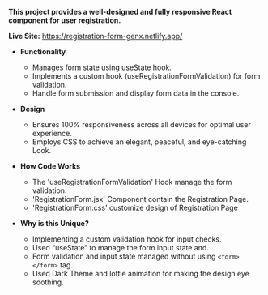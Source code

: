 **This project provides a well-designed and fully responsive React component for user registration.**

**Live Site:** https://registration-form-genx.netlify.app/

- **Functionality**
  - Manages form state using useState hook.
  - Implements a custom hook (useRegistrationFormValidation) for form validation. 
  - Handle form submission and display form data in the console. 

- **Design**
  - Ensures 100% responsiveness across all devices for optimal user experience.
  - Employs CSS to achieve an elegant, peaceful, and eye-catching Look.

- **How Code Works**
  - The 'useRegistrationFormValidation' Hook manage the form validation.
  - 'RegistrationForm.jsx' Component contain the Registration Page.
  - 'RegistrationForm.css' customize design of Registration Page

- **Why is this Unique?**
  - Implementing a custom validation hook for input checks.
  - Used “useState” to manage the form input state and.
  - Form validation and input state managed without using `<form></form>` tag.
  - Used Dark Theme and lottie animation for making the design eye soothing.